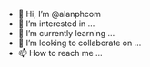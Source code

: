 - 👋 Hi, I’m @alanphcom
- 👀 I’m interested in ... 
- 🌱 I’m currently learning ...
- 💞️ I’m looking to collaborate on ...
- 📫 How to reach me ...

<!---
alanphcom/alanphcom is a ✨ special ✨ repository because its `README.md` (this file) appears on your GitHub profile.
You can click the Preview link to take a look at your changes.
--->
